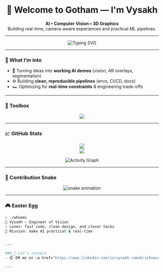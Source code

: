 <!-- Profile README: github.com/vrk7/vrk7 -->

<h1 align="center">🦇 Welcome to Gotham — I'm Vysakh</h1>

<p align="center">
  <b>AI • Computer Vision • 3D Graphics</b><br/>
  Building real-time, camera-aware experiences and practical ML pipelines.
</p>

---



<!-- Typing animation -->
<p align="center">
  <img src="https://readme-typing-svg.herokuapp.com?size=24&color=8E44AD&center=true&vCenter=true&width=600&lines=AI+Engineer;Computer+Vision+Geek;3D+Graphics+Enthusiast;Real-time+Pipeline+Builder" alt="Typing SVG">
</p>

---

### 🚀 What I’m into
- 🧪 Turning ideas into **working AI demos** (vision, AR overlays, segmentation)
- ⚙️ Building **clean, reproducible pipelines** (envs, CI/CD, docs)
- 🏎️ Optimizing for **real-time constraints** & engineering trade-offs

---

### 🧰 Toolbox
<p align="center">
  <img src="https://skillicons.dev/icons?i=python,pytorch,opencv,unity,cs,ts,flask,git,linux&perline=6" />
</p>

---

### 📈 GitHub Stats
<p align="center">
  <img src="https://github-readme-stats.vercel.app/api?username=vrk7&theme=tokyonight&show_icons=true&hide_border=true" />
  <br/>
  <img src="https://streak-stats.demolab.com?user=vrk7&theme=tokyonight&hide_border=true" />
</p>

<p align="center">
  <img src="https://github-readme-activity-graph.vercel.app/graph?username=vrk7&theme=react-dark&hide_border=true" alt="Activity Graph"/>
</p>

---

### 🐍 Contribution Snake
<p align="center">
  <img src="https://github.com/vrk7/vrk7/blob/output/github-contribution-grid-snake.svg" alt="snake animation"/>
</p>

---

### 🎮 Easter Egg
```bash
> ./whoami
🦇 Vysakh — Engineer of Vision
⚡ Loves: fast code, clean design, and clever hacks
🎯 Mission: make AI practical & real-time


---

### 🤝 Let’s connect
- 📫 DM me on <a href="https://www.linkedin.com/in/vysakh-ramakrishnan/" target="_blank" rel="noopener noreferrer">LinkedIn</a>

---
